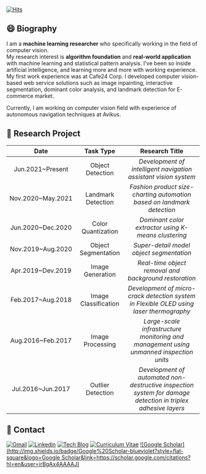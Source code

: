 [![Hits](https://hits.seeyoufarm.com/api/count/incr/badge.svg?url=https%3A%2F%2Fgithub.com%2Fpjh5672&count_bg=%2379C83D&title_bg=%23555555&icon=&icon_color=%23E7E7E7&title=hits&edge_flat=false)](https://github.com/pjh5672)  

## :smile: Biography
I am a **machine learning researcher** who specifically working in the field of computer vision.  
My research interest is **algorithm foundation** and **real-world application** with machine learning and statistical pattern analysis. I've been so inside artificial intelligence, and learning more and more with working experience. My first work experience was at Cafe24 Corp. I developed computer vision-based web service solutions such as image inpainting, interactive segmentation, dominant color analysis, and landmark detection for E-commerce market. 

Currently, I am working on computer vision field with experience of autonomous navigation techniques at Avikus.

## :page_with_curl: Research Project
|**Date** | **Task Type** | **Research Title** |
|:-:|:-:|:-:|
| Jun.2021~Present | Object Detection | *Development of intelligent navigation assistant vision system* |
| Nov.2020~May.2021 | Landmark Detection | *Fashion product size-charting automation based on landmark detection* |
| Jun.2020~Dec.2020 | Color Quantization | *Dominant color extractor using K-means clustering* |
| Nov.2019~Aug.2020 | Object Segmentation | *Super-detail model object segmentation* |
| Apr.2019~Dev.2019 | Image Generation | *Real-time object removal and background restoration* |
| Feb.2017~Aug.2018 | Image Classification | *Development of micro-crack detection system in Flexible OLED using laser thermography* |
| Aug.2016~Feb.2017 | Image Processing | *Large-scale infrastructure monitoring and management using unmanned inspection units* |
| Jul.2016~Jun.2017 | Outlier Detection | *Development of automated non-destructive inspection system for damage detection in triplex adhesive layers* |


## :e-mail: Contact
[![Gmail](https://img.shields.io/badge/Gmail-d14836?style=flat-square&logo=Gmail&logoColor=white&link=mailto:harimkang4422@gmail.com)](mailto:pjh5672.dev@gmail.com) 
[![Linkedin](https://img.shields.io/badge/-LinkedIn-blue?style=flat-square&logo=Linkedin&logoColor=white&link=https://www.linkedin.com/in/jiho-park-9a5595163)](https://www.linkedin.com/in/jiho-park-9a5595163) 
[![Tech Blog](http://img.shields.io/badge/Tech%20Blog-important?style=flat-square&logo=github&link=https://big-dream-world.tistory.com)](https://big-dream-world.tistory.com) 
[![Curriculum Vitae](http://img.shields.io/badge/Curriculum%20Vitae-blueviolet?style=flat-square&logo=github&link=https://drive.google.com/file/d/1PK96ofyD6aKyzmxXJ8dKR1-PN_UN-Mw8/view?usp=sharing)](https://drive.google.com/file/d/1bVpJxRE1-3hWsmJky4HVoCPjy8Yo1tZN/view?usp=sharing) 
[![Google Scholar](http://img.shields.io/badge/Google%20Scholar-blueviolet?style=flat-square&logo=Google Scholar&link=https://scholar.google.com/citations?hl=en&user=irBgAx4AAAAJ)](https://scholar.google.com/citations?hl=en&user=irBgAx4AAAAJ)

